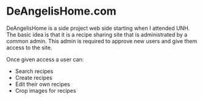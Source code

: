DeAngelisHome.com
======

DeAngelisHome is a side project web side starting when I attended UNH. The basic idea is that it is a recipe sharing site that is administrated by a common admin. This admin is required to approve new users and give them access to the site. 

Once given access a user can:

- Search recipes
- Create recipes
- Edit their own recipes
- Crop images for recipes



